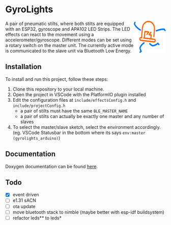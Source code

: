 
# GyroLights

<img src="./docs/media/jumping led color.svg" align="right" align="left" width="100" height="100" />
A pair of pneumatic stilts, where both stilts are equipped with an ESP32, gyroscope and APA102 LED Strips. The LED effects can react to the movement using a accelerometer/gyroscope. Different modes can be set using a rotary switch on the master unit. The currently active mode is communicated to the slave unit via Bluetooth Low Energy.


## Installation

To install and run this project, follow these steps:

1. Clone this repository to your local machine.
1. Open the project in VSCode with the PlatformIO plugin installed
1. Edit the configuration files at `include/effectsConfig.h` and `include/projectConfig.h`
    - a pair of stilts must have the same `BLE_MASTER_NAME`
    - a pair of stilts can actually be exactly one master and any number of slaves
1. To select the master/slave sketch, select the environment accordingly. (eg. VSCode Statusbar in the bottom where its says `env:master (gyrolights_arduino)`)

## Documentation

Doxygen documentation can be found [here](https://314rs.github.io/gyrolights_arduino/).

## Todo

- [x] event driven
- [ ] e1.31 sACN
- [ ] ota update
- [ ] move bluetooth stack to nimble (maybe better with esp-idf buildsystem)
- [ ] refactor leds** to leds*
